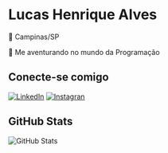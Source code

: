 # Lucas Henrique Alves

📍 Campinas/SP

🚀 Me aventurando no mundo da Programação

## Conecte-se comigo
[![LinkedIn](https://img.shields.io/badge/LinkedIn-f8f8f2?style=for-the-badge&logo=linkedin&logoColor=0E76A8)](https://www.linkedin.com/in/lucas-henrique-alves-4b181214b/)
[![Instagran](https://img.shields.io/badge/Instagram-E4405F?style=for-the-badge&logo=instagram&logoColor=white)](https://www.instagram.com/lucash.alvess/)

## GitHub Stats

![GitHub Stats](https://github-readme-stats.vercel.app/api?username=lucashalves&show_icons=true&hide=contribs,prs&cache_seconds=86400&theme=aura)
